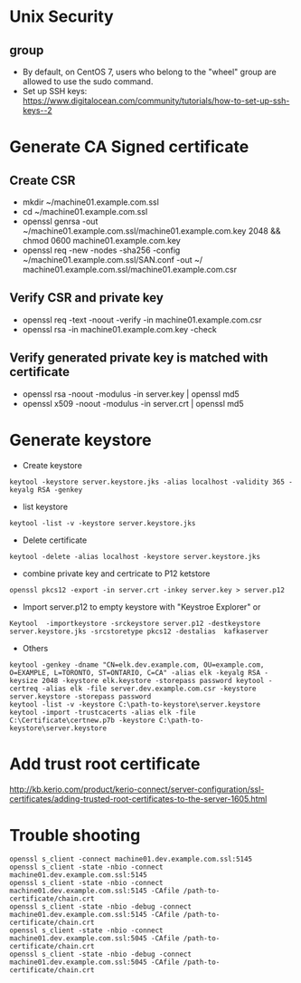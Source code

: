 # Unix Security
## group
* By default, on CentOS 7, users who belong to the "wheel" group are allowed to use the sudo command.
* Set up SSH keys: https://www.digitalocean.com/community/tutorials/how-to-set-up-ssh-keys--2

# Generate CA Signed certificate
## Create CSR
*	mkdir ~/machine01.example.com.ssl
*	cd ~/machine01.example.com.ssl
*	openssl genrsa -out ~/machine01.example.com.ssl/machine01.example.com.key 2048 && chmod 0600 machine01.example.com.key
*	openssl req -new -nodes -sha256 -config ~/machine01.example.com.ssl/SAN.conf -out ~/ machine01.example.com.ssl/machine01.example.com.csr

## Verify CSR and private key
* openssl req -text -noout -verify -in machine01.example.com.csr
* openssl rsa -in machine01.example.com.key -check

## Verify generated private key is matched with certificate
*	openssl rsa -noout -modulus -in server.key | openssl md5
*	openssl x509 -noout -modulus -in server.crt | openssl md5

# Generate keystore
* Create keystore
```
keytool -keystore server.keystore.jks -alias localhost -validity 365 -keyalg RSA -genkey
```
*	list keystore
```
keytool -list -v -keystore server.keystore.jks
```
*	Delete certificate
```
keytool -delete -alias localhost -keystore server.keystore.jks
```
*	combine private key and certricate to P12 ketstore
```
openssl pkcs12 -export -in server.crt -inkey server.key > server.p12
```
*	Import server.p12 to empty keystore with "Keystroe Explorer" or
```
Keytool  -importkeystore -srckeystore server.p12 -destkeystore server.keystore.jks -srcstoretype pkcs12 -destalias  kafkaserver
```
* Others
```
keytool -genkey -dname "CN=elk.dev.example.com, OU=example.com, O=EXAMPLE, L=TORONTO, ST=ONTARIO, C=CA" -alias elk -keyalg RSA -keysize 2048 -keystore elk.keystore -storepass password keytool -certreq -alias elk -file server.dev.example.com.csr -keystore server.keystore -storepass password
keytool -list -v -keystore C:\path-to-keystore\server.keystore
keytool -import -trustcacerts -alias elk -file C:\Certificate\certnew.p7b -keystore C:\path-to-keystore\server.keystore
```
# Add trust root certificate
http://kb.kerio.com/product/kerio-connect/server-configuration/ssl-certificates/adding-trusted-root-certificates-to-the-server-1605.html

# Trouble shooting
```
openssl s_client -connect machine01.dev.example.com.ssl:5145
openssl s_client -state -nbio -connect machine01.dev.example.com.ssl:5145
openssl s_client -state -nbio -connect machine01.dev.example.com.ssl:5145 -CAfile /path-to-certificate/chain.crt
openssl s_client -state -nbio -debug -connect  machine01.dev.example.com.ssl:5145 -CAfile /path-to-certificate/chain.crt
openssl s_client -state -nbio -connect machine01.dev.example.com.ssl:5045 -CAfile /path-to-certificate/chain.crt
openssl s_client -state -nbio -debug -connect  machine01.dev.example.com.ssl:5045 -CAfile /path-to-certificate/chain.crt
```
